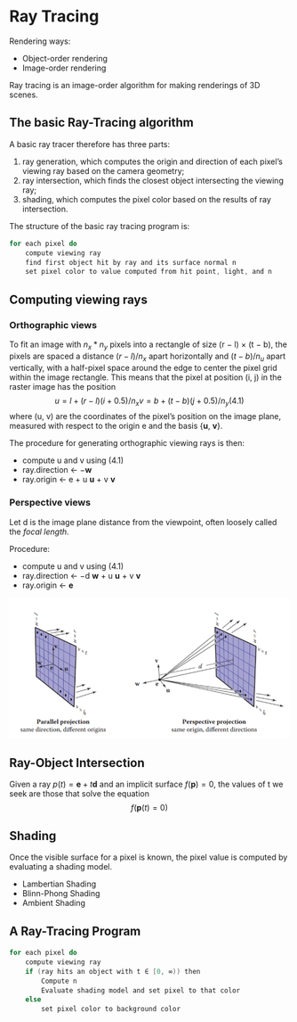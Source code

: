 # Ray Tracing

Rendering ways:

- Object-order rendering
- Image-order rendering

Ray tracing is an image-order algorithm for making renderings of 3D scenes.

## The basic Ray-Tracing algorithm

A basic ray tracer therefore has three parts:

1. ray generation, which computes the origin and direction of each pixel’s viewing ray based on the camera geometry;
2. ray intersection, which finds the closest object intersecting the viewing ray;
3. shading, which computes the pixel color based on the results of ray intersection.

The structure of the basic ray tracing program is:

```c
for each pixel do
    compute viewing ray
    find first object hit by ray and its surface normal n
    set pixel color to value computed from hit point, light, and n
```

## Computing viewing rays

### Orthographic views

To fit an image with $n_x*n_y$ pixels into a rectangle of size (r − l) × (t − b), the pixels are spaced a distance $(r − l)/n_x$ apart horizontally and $(t − b)/n_u$ apart vertically, with a half-pixel space around the edge to center the pixel grid within the image rectangle. This means that the pixel at position (i, j) in the raster image has the position
$$  
u = l + (r − l)(i + 0.5)/n_x
v = b + (t − b)(j + 0.5)/n_y(4.1)
$$
where (u, v) are the coordinates of the pixel’s position on the image plane, measured with respect to the origin e and the basis {**u**, **v**}.

The procedure for generating orthographic viewing rays is then:

- compute u and v using (4.1)
- ray.direction ← −**w**
- ray.origin ← e + u **u** + v **v**

### Perspective views

Let d is the image plane distance from the viewpoint, often loosely called the *focal length*.

Procedure:

- compute u and v using (4.1)
- ray.direction ← −d **w** + u **u** + v **v**
- ray.origin ← **e**

![avatar](https://github.com/chronoby/note/blob/master/CG/Image/Views.png)

## Ray-Object Intersection

Given a ray $p(t)=\textbf{e}+t\textbf{d}$ and an implicit surface $f(\textbf{p})=0$, the values of t we seek are those that solve the equation
$$f(\textbf{p}(t)=0)$$

## Shading

Once the visible surface for a pixel is known, the pixel value is computed by evaluating a shading model.

- Lambertian Shading
- Blinn-Phong Shading
- Ambient Shading

## A Ray-Tracing Program

```c
for each pixel do
    compute viewing ray
    if (ray hits an object with t ∈ [0, ∞)) then
        Compute n
        Evaluate shading model and set pixel to that color
    else
        set pixel color to background color
```
